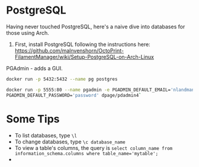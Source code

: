# PostgreSQL 


Having never touched PostgreSQL, here's a naive dive into databases for those using Arch.

1. First, install PostgreSQL following the instructions here: https://github.com/malnvenshorn/OctoPrint-FilamentManager/wiki/Setup-PostgreSQL-on-Arch-Linux



PGAdmin - adds a GUI.

```bash
docker run -p 5432:5432 --name pg postgres

docker run -p 5555:80 --name pgadmin -e PGADMIN_DEFAULT_EMAIL='nlandman' -e \
PGADMIN_DEFAULT_PASSWORD='password' dpage/pdadmin4`
```

# Some Tips

* To list databases, type `\l`
* To change databases, type `\c database_name`
* To view a table's columns, the query is `select column_name from information_schema.columns where table_name='mytable';`
* 

